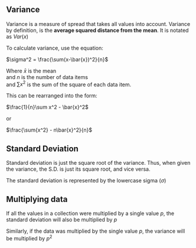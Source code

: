 ## Variance
Variance is a measure of spread that takes all values into account. Variance by definition, is the **average squared distance from the mean**. It is notated as $Var(x)$

To calculate variance, use the equation:

$\sigma^2 = \frac{\sum(x-\bar{x})^2}{n}$

Where $\bar{x}$ is the mean  
and $n$ is the number of data items  
and $\sum{x^2}$ is the sum of the square of each data item.

This can be rearranged into the form:

$\frac{1}{n}\sum x^2 - \bar{x}^2$

or 

$\frac{\sum{x^2} - n\bar{x}^2}{n}$


## Standard Deviation
Standard deviation is just the square root of the variance. Thus, when given the variance, the S.D. is just its square root, and vice versa.

The standard deviation is represented by the lowercase sigma ($\sigma$)

## Multiplying data
If all the values in a collection were multiplied by a single value $p$, the standard deviation will also be multiplied by $p$

Similarly, if the data was multiplied by the single value $p$, the variance will be multiplied by $p^2$